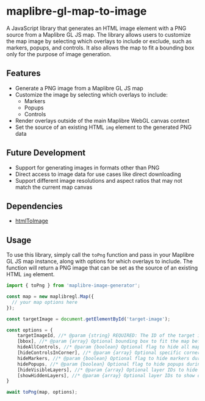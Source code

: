 # maplibre-gl-map-to-image

A JavaScript library that generates an HTML image element with a PNG source from a Maplibre GL JS map. The library allows users to customize the map image by selecting which overlays to include or exclude, such as markers, popups, and controls. It also allows the map to fit a bounding box only for the purpose of image generation.

## Features

* Generate a PNG image from a Maplibre GL JS map
* Customize the image by selecting which overlays to include:
	+ Markers
	+ Popups
	+ Controls
* Render overlays outside of the main Maplibre WebGL canvas context
* Set the source of an existing HTML `img` element to the generated PNG data

## Future Development

* Support for generating images in formats other than PNG
* Direct access to image data for use cases like direct downloading
* Support different image resolutions and aspect ratios that may not match the current map canvas

## Dependencies

* [htmlToImage](https://www.npmjs.com/package/html-to-image)

## Usage

To use this library, simply call the `toPng` function and pass in your Maplibre GL JS map instance, along with options for which overlays to include. The function will return a PNG image that can be set as the source of an existing HTML `img` element.

```javascript
import { toPng } from 'maplibre-image-generator';

const map = new maplibregl.Map({
  // your map options here
});

const targetImage = document.getElementById('target-image');

const options = {
    targetImageId, //* @param {string} REQUIRED: The ID of the target image element where the PNG will be set.
    [bbox], //* @param {array} Optional bounding box to fit the map before conversion. Default: null
    hideAllControls, //* @param {boolean} Optional flag to hide all map controls during conversion. Default: false
    [hideControlsInCorner], //* @param {array} Optional specific corners to hide controls from. Default: []
    hideMarkers, //* @param {boolean} Optional flag to hide markers during conversion. Default: false
    hidePopups, //* @param {boolean} Optional flag to hide popups during conversion. Default: false
    [hideVisibleLayers], //* @param {array} Optional layer IDs to hide during conversion. Default: []
    [showHiddenLayers], //* @param {array} Optional layer IDs to show during conversion. Default: []
}

await toPng(map, options);

```
